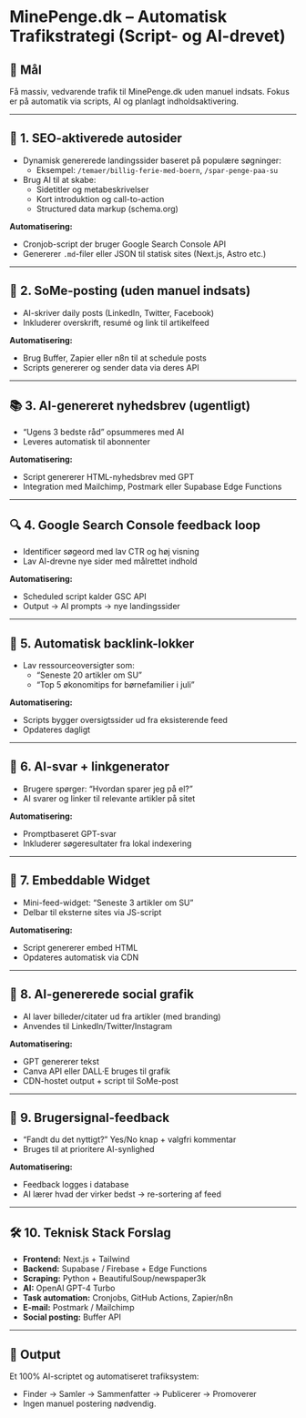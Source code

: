 # MinePenge.dk – Automatisk Trafikstrategi (Script- og AI-drevet)

## 🎯 Mål
Få massiv, vedvarende trafik til MinePenge.dk uden manuel indsats. Fokus er på automatik via scripts, AI og planlagt indholdsaktivering.

---

## 🔁 1. SEO-aktiverede autosider
- Dynamisk genererede landingssider baseret på populære søgninger:
  - Eksempel: `/temaer/billig-ferie-med-boern`, `/spar-penge-paa-su`
- Brug AI til at skabe:
  - Sidetitler og metabeskrivelser
  - Kort introduktion og call-to-action
  - Structured data markup (schema.org)

**Automatisering:**
- Cronjob-script der bruger Google Search Console API
- Genererer `.md`-filer eller JSON til statisk sites (Next.js, Astro etc.)

---

## 📢 2. SoMe-posting (uden manuel indsats)
- AI-skriver daily posts (LinkedIn, Twitter, Facebook)
- Inkluderer overskrift, resumé og link til artikelfeed

**Automatisering:**
- Brug Buffer, Zapier eller n8n til at schedule posts
- Scripts genererer og sender data via deres API

---

## 📚 3. AI-genereret nyhedsbrev (ugentligt)
- “Ugens 3 bedste råd” opsummeres med AI
- Leveres automatisk til abonnenter

**Automatisering:**
- Script genererer HTML-nyhedsbrev med GPT
- Integration med Mailchimp, Postmark eller Supabase Edge Functions

---

## 🔍 4. Google Search Console feedback loop
- Identificer søgeord med lav CTR og høj visning
- Lav AI-drevne nye sider med målrettet indhold

**Automatisering:**
- Scheduled script kalder GSC API
- Output → AI prompts → nye landingssider

---

## 🔗 5. Automatisk backlink-lokker
- Lav ressourceoversigter som:
  - “Seneste 20 artikler om SU”
  - “Top 5 økonomitips for børnefamilier i juli”

**Automatisering:**
- Scripts bygger oversigtssider ud fra eksisterende feed
- Opdateres dagligt

---

## 🧠 6. AI-svar + linkgenerator
- Brugere spørger: “Hvordan sparer jeg på el?”
- AI svarer og linker til relevante artikler på sitet

**Automatisering:**
- Promptbaseret GPT-svar
- Inkluderer søgeresultater fra lokal indexering

---

## 🧲 7. Embeddable Widget
- Mini-feed-widget: “Seneste 3 artikler om SU”
- Delbar til eksterne sites via JS-script

**Automatisering:**
- Script genererer embed HTML
- Opdateres automatisk via CDN

---

## 🧰 8. AI-genererede social grafik
- AI laver billeder/citater ud fra artikler (med branding)
- Anvendes til LinkedIn/Twitter/Instagram

**Automatisering:**
- GPT genererer tekst
- Canva API eller DALL·E bruges til grafik
- CDN-hostet output + script til SoMe-post

---

## 🧪 9. Brugersignal-feedback
- “Fandt du det nyttigt?” Yes/No knap + valgfri kommentar
- Bruges til at prioritere AI-synlighed

**Automatisering:**
- Feedback logges i database
- AI lærer hvad der virker bedst → re-sortering af feed

---

## 🛠️ 10. Teknisk Stack Forslag
- **Frontend:** Next.js + Tailwind
- **Backend:** Supabase / Firebase + Edge Functions
- **Scraping:** Python + BeautifulSoup/newspaper3k
- **AI:** OpenAI GPT-4 Turbo
- **Task automation:** Cronjobs, GitHub Actions, Zapier/n8n
- **E-mail:** Postmark / Mailchimp
- **Social posting:** Buffer API

---

## 📌 Output
Et 100% AI-scriptet og automatiseret trafiksystem:
- Finder → Samler → Sammenfatter → Publicerer → Promoverer  
- Ingen manuel postering nødvendig.